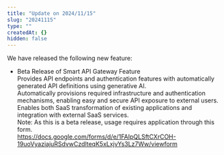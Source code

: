 ```yaml
---
title: "Update on 2024/11/15"
slug: "20241115"
type: ""
createdAt: {}
hidden: false
---
```


We have released the following new feature:

- Beta Release of Smart API Gateway Feature  
  Provides API endpoints and authentication features with automatically generated API definitions using generative AI.  
  Automatically provisions required infrastructure and authentication mechanisms, enabling easy and secure API exposure to external users.  
  Enables both SaaS transformation of existing applications and integration with external SaaS services.  
  Note: As this is a beta release, usage requires application through this form.  
  https://docs.google.com/forms/d/e/1FAIpQLSftCXrCOH-19uoVyaziajuRSdvwCzdlteqK5xLxjvYs3Lz7Ww/viewform